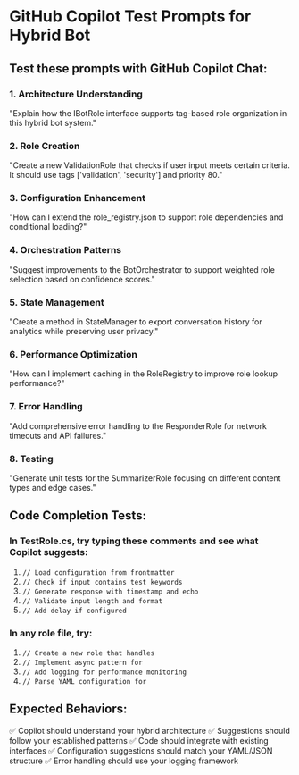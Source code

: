 # GitHub Copilot Test Prompts for Hybrid Bot

## Test these prompts with GitHub Copilot Chat:

### 1. Architecture Understanding
"Explain how the IBotRole interface supports tag-based role organization in this hybrid bot system."

### 2. Role Creation
"Create a new ValidationRole that checks if user input meets certain criteria. It should use tags ['validation', 'security'] and priority 80."

### 3. Configuration Enhancement
"How can I extend the role_registry.json to support role dependencies and conditional loading?"

### 4. Orchestration Patterns
"Suggest improvements to the BotOrchestrator to support weighted role selection based on confidence scores."

### 5. State Management
"Create a method in StateManager to export conversation history for analytics while preserving user privacy."

### 6. Performance Optimization
"How can I implement caching in the RoleRegistry to improve role lookup performance?"

### 7. Error Handling
"Add comprehensive error handling to the ResponderRole for network timeouts and API failures."

### 8. Testing
"Generate unit tests for the SummarizerRole focusing on different content types and edge cases."

## Code Completion Tests:

### In TestRole.cs, try typing these comments and see what Copilot suggests:

1. `// Load configuration from frontmatter`
2. `// Check if input contains test keywords`
3. `// Generate response with timestamp and echo`
4. `// Validate input length and format`
5. `// Add delay if configured`

### In any role file, try:

1. `// Create a new role that handles`
2. `// Implement async pattern for`
3. `// Add logging for performance monitoring`
4. `// Parse YAML configuration for`

## Expected Behaviors:

✅ Copilot should understand your hybrid architecture
✅ Suggestions should follow your established patterns
✅ Code should integrate with existing interfaces
✅ Configuration suggestions should match your YAML/JSON structure
✅ Error handling should use your logging framework
